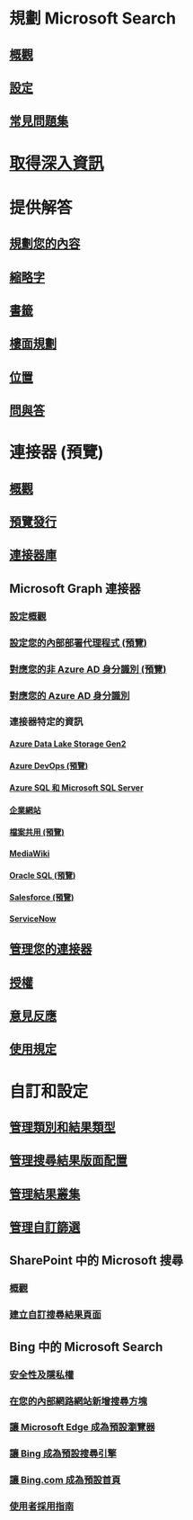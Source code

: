 # 規劃 Microsoft Search
## [概觀](overview-microsoft-search.md)
## [設定](setup-microsoft-search.md)
## [常見問題集](faqs.md)
# [取得深入資訊](get-insights.md)
# 提供解答
## [規劃您的內容](plan-your-content.md)
## [縮略字](manage-acronyms.md)
## [書籤](manage-bookmarks.md)
## [樓面規劃](manage-floorplans.md)
## [位置](manage-locations.md)
## [問與答](manage-qas.md)
# 連接器 (預覽)
## [概觀](connectors-overview.md)
## [預覽發行](connectors-preview.md)
## [連接器庫](connectors-gallery.md)
## Microsoft Graph 連接器
### [設定概觀](configure-connector.md)
### [設定您的內部部署代理程式 (預覽)](on-prem-agent.md)
### [對應您的非 Azure AD 身分識別 (預覽)](map-non-aad.md)
### [對應您的 Azure AD 身分識別](map-aad.md)
### 連接器特定的資訊
#### [Azure Data Lake Storage Gen2](azure-data-lake-connector.md)
#### [Azure DevOps (預覽)](azure-devops-connector.md)
#### [Azure SQL 和 Microsoft SQL Server](MSSQL-connector.md)
#### [企業網站](enterprise-web-connector.md)
#### [檔案共用 (預覽)](fileshare-connector.md)
#### [MediaWiki](mediawiki-connector.md)
#### [Oracle SQL (預覽)](OracleSQL-connector.md)
#### [Salesforce (預覽)](salesforce-connector.md)
#### [ServiceNow](servicenow-connector.md)
## [管理您的連接器](manage-connector.md)
## [授權](licensing.md)
## [意見反應](connectors-feedback.md)
## [使用規定](terms-of-use.md)
# 自訂和設定
## [管理類別和結果類型](customize-search-page.md)
## [管理搜尋結果版面配置](customize-results-layout.md)
## [管理結果叢集](result-cluster.md)
## [管理自訂篩選](custom-filters.md)
## SharePoint 中的 Microsoft 搜尋
### [概觀](get-started-search-in-sharepoint-online.md)
### [建立自訂搜尋結果頁面](create-search-results-pages.md)
## Bing 中的 Microsoft Search
### [安全性及隱私權](security-for-search.md)
### [在您的內部網路網站新增搜尋方塊](add-a-search-box-to-your-intranet-site.md)
### [讓 Microsoft Edge 成為預設瀏覽器](set-default-browser.md)
### [讓 Bing 成為預設搜尋引擎](set-default-search-engine.md)
### [讓 Bing.com 成為預設首頁](set-default-homepage.md)
### [使用者採用指南](user-adoption-guide.md)
